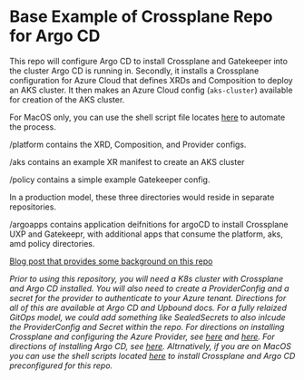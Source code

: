 # Base Example of Crossplane Repo for Argo CD

This repo will configure Argo CD to install Crossplane and Gatekeeper into the cluster Argo CD is running in. Secondly, it installs a Crossplane configuration for Azure Cloud that defines XRDs and Composition to deploy an AKS cluster. It then makes an Azure Cloud config (`aks-cluster`) available for creation of the AKS cluster.

For MacOS only, you can use the shell script file locates [here](https://github.com/natereid72/cp-k8sScripts/blob/1e2a08f0061db3b69d2b3f203e33d9d86842b3b6/argoCD.sh) to automate the process.

/platform contains the XRD, Composition, and Provider configs.

/aks contains an example XR manifest to create an AKS cluster

/policy contains a simple example Gatekeeper config.

In a production model, these three directories would reside in separate repositories.

/argoapps contains application deifnitions for argoCD to install Crossplane UXP and Gatekeepr, with additional apps that consume the platform, aks, amd policy directories.

[Blog post that provides some background on this repo](https://vrelevant.net/crossplane-and-gitops-lets-get-to-the-good-stuff/)

_Prior to using this repository, you will need a K8s cluster with Crossplane and Argo CD installed. You will also need to create a ProviderConfig and a secret for the provider to authenticate to your Azure tenant. Directions for all of this are available at Argo CD and Upbound docs. For a fully relaized GitOps model, we could add something like SealedSecrets to also inlcude the ProviderConfig and Secret within the repo. For directions on installing Crossplane and configuring the Azure Provider, see [here](https://crossplane.io/docs/v1.6/reference/install.html#install-crossplane) and [here](https://crossplane.io/docs/v1.6/cloud-providers/azure/azure-provider.html). For directions of installing Argo CD, see [here](https://argo-cd.readthedocs.io/en/stable/getting_started/). Altrnatively, if you are on MacOS you can use the shell scripts located [here](https://github.com/natereid72/cp-k8sScripts) to install Crossplane and Argo CD preconfigured for this repo._

